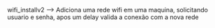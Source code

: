wifi_installv2 --> Adiciona uma rede wifi em uma maquina, solicitando usuario e senha, apos um delay valida a conexão com a nova rede 
